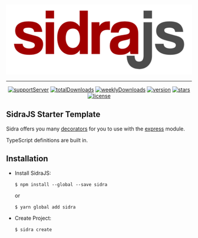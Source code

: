 <center>
    <img src="https://raw.githubusercontent.com/barbarbar338/sidra/main/assets/banner.png" />

---

[![supportServer](https://img.shields.io/discord/711995199945179187?color=7289DA&label=Support&logo=discord&style=for-the-badge)](https://discord.gg/BjEJFwh)
[![totalDownloads](https://img.shields.io/npm/dt/sidra?color=CC3534&logo=npm&style=for-the-badge)](http://npmjs.com/sidra)
[![weeklyDownloads](https://img.shields.io/npm/dw/sidra?color=CC3534&logo=npm&style=for-the-badge)](http://npmjs.com/sidra)
[![version](https://img.shields.io/npm/v/sidra?color=red&label=Version&logo=npm&style=for-the-badge)](http://npmjs.com/sidra)
[![stars](https://img.shields.io/github/stars/barbarbar338/sidra?color=333&logo=github&style=for-the-badge)](https://github.com/barbarbar338/sidra)
[![license](https://img.shields.io/github/license/barbarbar338/sidra?color=6e5494&logo=github&style=for-the-badge)](https://github.com/barbarbar338/sidra)

</center>

## SidraJS Starter Template

Sidra offers you many [decorators](https://stackoverflow.com/tags/javascript-decorators/info) for you to use with the [express](https://www.npmjs.com/express) module.

TypeScript definitions are built in.

## Installation

-   Install SidraJS:
    ```
    $ npm install --global --save sidra
    ```
    or
    ```
    $ yarn global add sidra
    ```
-   Create Project:
    ```
    $ sidra create
    ```
